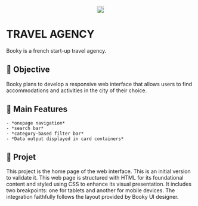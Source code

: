<p align="center">
  <img src="images/logo/Booki.png" alt="Booky's logo" height="19px">
</p>

# TRAVEL AGENCY

Booky is a french start-up travel agency. 

## 🔹 Objective

Booky plans to develop a responsive web interface that allows users to find accommodations and activities in the city of their choice.

## 🔹 Main Features

    - *onepage navigation*
    - *search bar*
    - *category-based filter bar*
    - *Data output displayed in card containers*
    

## 🔹 Projet

This project is the home page of the web interface. This is an initial version to validate it.
This web page is structured with HTML for its foundational content and styled using CSS to enhance its visual presentation. It includes two breakpoints: one for tablets and another for mobile devices.
The integration faithfully follows the layout provided by Booky UI designer.

